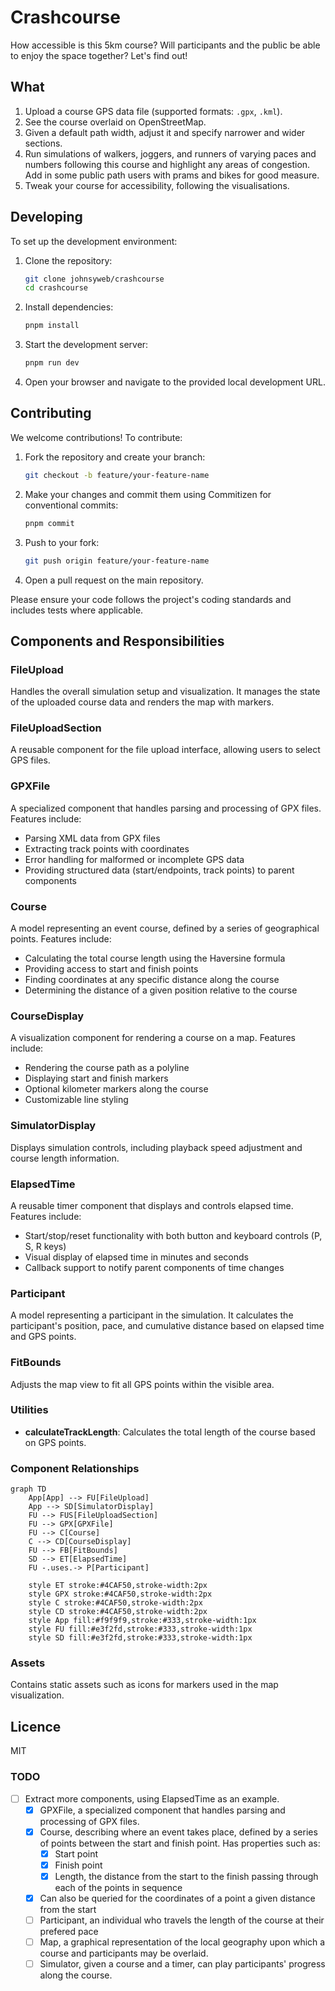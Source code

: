 # Crashcourse

How accessible is this 5km course? Will participants and the public be able to enjoy the space together? Let's find out!

## What

1. Upload a course GPS data file (supported formats: `.gpx`, `.kml`).
2. See the course overlaid on OpenStreetMap.
3. Given a default path width, adjust it and specify narrower and wider sections.
4. Run simulations of walkers, joggers, and runners of varying paces and numbers following this course and highlight any areas of congestion. Add in some public path users with prams and bikes for good measure.
5. Tweak your course for accessibility, following the visualisations.

## Developing

To set up the development environment:

1. Clone the repository:

   ```bash
   git clone johnsyweb/crashcourse
   cd crashcourse
   ```

2. Install dependencies:

   ```bash
   pnpm install
   ```

3. Start the development server:

   ```bash
   pnpm run dev
   ```

4. Open your browser and navigate to the provided local development URL.

## Contributing

We welcome contributions! To contribute:

1. Fork the repository and create your branch:

   ```bash
   git checkout -b feature/your-feature-name
   ```

2. Make your changes and commit them using Commitizen for conventional commits:

   ```bash
   pnpm commit
   ```

3. Push to your fork:

   ```bash
   git push origin feature/your-feature-name
   ```

4. Open a pull request on the main repository.

Please ensure your code follows the project's coding standards and includes tests where applicable.

## Components and Responsibilities

### FileUpload

Handles the overall simulation setup and visualization. It manages the state of the uploaded course data and renders the map with markers.

### FileUploadSection

A reusable component for the file upload interface, allowing users to select GPS files.

### GPXFile

A specialized component that handles parsing and processing of GPX files. Features include:

- Parsing XML data from GPX files
- Extracting track points with coordinates
- Error handling for malformed or incomplete GPS data
- Providing structured data (start/endpoints, track points) to parent components

### Course

A model representing an event course, defined by a series of geographical points. Features include:

- Calculating the total course length using the Haversine formula
- Providing access to start and finish points
- Finding coordinates at any specific distance along the course
- Determining the distance of a given position relative to the course

### CourseDisplay

A visualization component for rendering a course on a map. Features include:

- Rendering the course path as a polyline
- Displaying start and finish markers
- Optional kilometer markers along the course
- Customizable line styling

### SimulatorDisplay

Displays simulation controls, including playback speed adjustment and course length information.

### ElapsedTime

A reusable timer component that displays and controls elapsed time. Features include:

- Start/stop/reset functionality with both button and keyboard controls (P, S, R keys)
- Visual display of elapsed time in minutes and seconds
- Callback support to notify parent components of time changes

### Participant

A model representing a participant in the simulation. It calculates the participant's position, pace, and cumulative distance based on elapsed time and GPS points.

### FitBounds

Adjusts the map view to fit all GPS points within the visible area.

### Utilities

- **calculateTrackLength**: Calculates the total length of the course based on GPS points.

### Component Relationships

```mermaid
graph TD
    App[App] --> FU[FileUpload]
    App --> SD[SimulatorDisplay]
    FU --> FUS[FileUploadSection]
    FU --> GPX[GPXFile]
    FU --> C[Course]
    C --> CD[CourseDisplay]
    FU --> FB[FitBounds]
    SD --> ET[ElapsedTime]
    FU -.uses.-> P[Participant]

    style ET stroke:#4CAF50,stroke-width:2px
    style GPX stroke:#4CAF50,stroke-width:2px
    style C stroke:#4CAF50,stroke-width:2px
    style CD stroke:#4CAF50,stroke-width:2px
    style App fill:#f9f9f9,stroke:#333,stroke-width:1px
    style FU fill:#e3f2fd,stroke:#333,stroke-width:1px
    style SD fill:#e3f2fd,stroke:#333,stroke-width:1px
```

### Assets

Contains static assets such as icons for markers used in the map visualization.

## Licence

MIT

### TODO

- [ ] Extract more components, using ElapsedTime as an example.
  - [x] GPXFile, a specialized component that handles parsing and processing of GPX files.
  - [x] Course, describing where an event takes place, defined by a series of points between the start and finish point. Has properties such as:
    - [x] Start point
    - [x] Finish point
    - [x] Length, the distance from the start to the finish passing through each of the points in sequence
  - [x] Can also be queried for the coordinates of a point a given distance from the start
  - [ ] Participant, an individual who travels the length of the course at their prefered pace
  - [ ] Map, a graphical representation of the local geography upon which a course and participants may be overlaid.
  - [ ] Simulator, given a course and a timer, can play participants' progress along the course.
